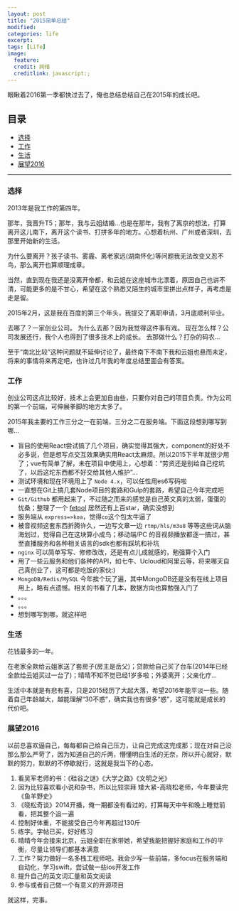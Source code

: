 ```yaml
---
layout: post
title: "2015简单总结"
modified:
categories: life
excerpt:
tags: [Life]
image:
  feature:
  credit: 网络
  creditlink: javascript:;
---
```


眼瞅着2016第一季都快过去了，俺也总结总结自己在2015年的成长吧。

## 目录
- [选择](#sel)
- [工作](#work)
- [生活](#file)
- [展望2016](#sun)

---

<h3 id="sel">选择</h3>

  2013年是我工作的第四年。

  那年，我晋升T5；那年，我与云姐结婚...也是在那年，我有了离京的想法，打算离开这儿南下，离开这个读书、打拼多年的地方。心想着杭州、广州或者深圳，去那里开始新的生活。

  为什么要离开？孩子读书、雾霾、离老家远(湖南怀化)等问题我无法改变又忍不鸟，那么离开也算顺理成章。

  当然，直到现在我还是没离开帝都，和云姐在这座城市北漂着，原因自己也讲不清，可能更多的是不甘心，希望在这个熟悉又陌生的城市里拼出点样子，再考虑是走是留。

  2015年2月，这是我在百度的第三个年头，我提交了离职申请，3月底顺利毕业。

  去哪了？一家创业公司。 为什么去那？因为我觉得这件事有戏。 现在怎么样？公司发展还行，我个人也得到了很多技术上的成长。 去那做什么？打杂的码农...

  至于“南北比较”这种问题就不延伸讨论了，最终南下不南下我和云姐也悬而未定，将来的事情将来再定吧，也许过几年我的年度总结里面会有答案。

<h3 id="work">工作</h3>

  创业公司这点比较好，技术上会更加自由些，只要你对自己的项目负责。作为公司的第一个前端，可伸展拳脚的地方太多了。

  2015年我主要的工作三分之一在前端，三分之二在服务端。下面这段想到哪写到哪...

  - 盲目的使用React尝试搞了几个项目，确实觉得其强大，component的好处不必多说，但是想写点交互效果确实用React太麻烦。所以2015下半年就很少用了；vue有简单了解，未在项目中使用上，心想着：“劳资还是别给自己挖坑了，以后这坨东西都不好交给其他人维护”...
  - 测试环境和现在环境用上了 ```Node 4.x```，可以任性用es6写码啦
  - 一直想在Git上搞几套Node项目的套路和Gulp的套路，希望自己今年完成吧
  - ```Git/Github``` 都用起来了，不过随之而来的感觉是自己英文真的太弱，蛋蛋的忧桑；整理了一个 [fetool](https://github.com/nieweidong/fetool) 居然还有上百star，确实没想到
  - 服务端从 ```express=>koa```，觉得```co```这个包太牛逼了
  - 被音视频这套东西折腾许久，一边写文章一边 ```rtmp/hls/m3u8``` 等等这些词从脑海划过，觉得自己在这块算小成鸟；移动端/PC 的音视频播放都逐一搞过，甚至直播服务和各种相关语言的sdk也都有踩坑和补坑
  - ```nginx``` 可以简单写写、修修改改，还是有点儿成就感的，勉强算个入门
  - 用了一些云服务和他们各种的API，如七牛、Ucloud和阿里云等，将来哪天自己真创业了，这可都是吃饭的家伙:)
  - ```MongoDB/Redis/MySQL``` 今年挨个玩了遍，其中MongoDB还是没有在线上项目用上，略有点遗憾。相关的书看了几本，数据方向也算勉强入门了
  - 。。。
  - 。。。
  - 想到哪写到哪，就这样吧

<h3 id="file">生活</h3>

  花钱最多的一年。

  在老家全款给云姐家送了套房子(房主是岳父)；贷款给自己买了台车(2014年已经全款给云姐买过一台了)；晴晴不知不觉已经1岁多啦；外婆离开；父亲化疗...

  生活中本就是有悲有喜，只是2015经历了大起大落，希望2016年能平淡一些。随着自己年龄越大，越能理解“30不惑”，确实我也有很多“惑”，这可能就是成长的代价吧。

<h3 id="sun">展望2016</h3>

  以前总喜欢逼自己，每每都自己给自己压力，让自己完成这完成那；现在对自己没那么那么严苛了，因为知道自己的斤两，懵懂明白生活的无奈，所以开心就好，默默的努力，默默的不停歇就行，这就是我当下的心态。

  1. 看吴军老师的书：《硅谷之谜》《大学之路》《文明之光》
  2. 因为比较喜欢看小说和杂书，所以比较崇拜 矮大紧-高晓松老师，今年要读完《鱼羊野史》
  3. 《晓松奇谈》2014开播，俺一期都没有看过的，打算每天中午和晚上睡觉前看，把其整个追一遍
  4. 控制好体重，不能接受自己今年再超过130斤
  5. 练字。字帖已买，好好练习
  6. 晴晴今年会接来北京，云姐全职在家带她，希望我能把握好家庭和工作的平衡，尽量让领导们都基本满意
  7. 工作？努力做好一名多栈工程师吧。我会少写一些前端，多focus在服务端和自动化，学习swift，尝试做一些ios开发工作
  8. 提升自己的英文词汇量和英文阅读
  9. 参与或者自己做一个有意义的开源项目

  就这样，完事。
